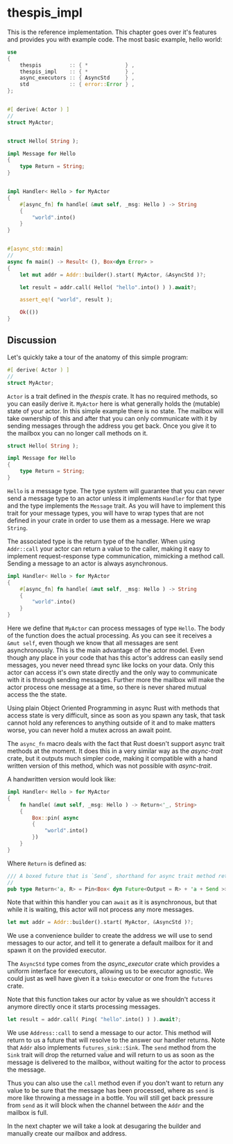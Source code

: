 # thespis_impl

This is the reference implementation. This chapter goes over it's features and provides you with example code. The most basic example, hello world:

```rust
use
{
	thespis         :: { *            } ,
	thespis_impl    :: { *            } ,
	async_executors :: { AsyncStd     } ,
	std             :: { error::Error } ,
};


#[ derive( Actor ) ]
//
struct MyActor;


struct Hello( String );

impl Message for Hello
{
	type Return = String;
}


impl Handler< Hello > for MyActor
{
	#[async_fn]	fn handle( &mut self, _msg: Hello ) -> String
	{
		"world".into()
	}
}


#[async_std::main]
//
async fn main() -> Result< (), Box<dyn Error> >
{
	let mut addr = Addr::builder().start( MyActor, &AsyncStd )?;

	let result = addr.call( Hello( "hello".into() ) ).await?;

	assert_eq!( "world", result );

	Ok(())
}
```

## Discussion

Let's quickly take a tour of the anatomy of this simple program:

```rust
#[ derive( Actor ) ]
//
struct MyActor;
```

`Actor` is a trait defined in the _thespis_ crate. It has no required methods, so you can easily derive it. `MyActor` here is what generally holds the (mutable) state of your actor. In this simple example there is no state. The mailbox will take ownership of this and after that you can only communicate with it by sending messages through the address you get back. Once you give it to the mailbox you can no longer call methods on it.

```rust
struct Hello( String );

impl Message for Hello
{
	type Return = String;
}
```

`Hello` is a message type. The type system will guarantee that you can never send a message type to an actor unless it implements `Handler` for that type and the type implements the `Message` trait. As you will have to implement this trait for your message types, you will have to wrap types that are not defined in your crate in order to use them as a message. Here we wrap `String`.

The associated type is the return type of the handler. When using `Addr::call` your actor can return a value to the caller, making it easy to implement request-response type communication, mimicking a method call. Sending a message to an actor is always asynchronous.

```rust
impl Handler< Hello > for MyActor
{
	#[async_fn]	fn handle( &mut self, _msg: Hello ) -> String
	{
		"world".into()
	}
}
```

Here we define that `MyActor` can process messages of type `Hello`. The body of the function does the actual processing. As you can see it receives a `&mut self`, even though we know that all messages are sent asynchronously. This is the main advantage of the actor model. Even though any place in your code that has this actor's address can easily send messages, you never need thread sync like locks on your data. Only this actor can access it's own state directly and the only way to communicate with it is through sending messages. Further more the mailbox will make the actor process one message at a time, so there is never shared mutual access the the state.

Using plain Object Oriented Programming in async Rust with methods that access state is very difficult, since as soon as you spawn any task, that task cannot hold any references to anything outside of it and to make matters worse, you can never hold a mutex across an await point.

The `async_fn` macro deals with the fact that Rust doesn't support async trait methods at the moment. It does this in a very similar way as the _async-trait_ crate, but it outputs much simpler code, making it compatible with a hand written version of this method, which was not possible with _async-trait_.

A handwritten version would look like:

```rust
impl Handler< Hello > for MyActor
{
	fn handle( &mut self, _msg: Hello ) -> Return<'_, String>
	{
		Box::pin( async
		{
			"world".into()
		})
	}
}
```

Where `Return` is defined as:

```rust
/// A boxed future that is `Send`, shorthand for async trait method return types.
//
pub type Return<'a, R> = Pin<Box< dyn Future<Output = R> + 'a + Send >>;
```

Note that within this handler you can `await` as it is asynchronous, but that while it is waiting, this actor will not process any more messages.

```rust
let mut addr = Addr::builder().start( MyActor, &AsyncStd )?;
```

We use a convenience builder to create the address we will use to send messages to our actor, and tell it to
generate a default mailbox for it and spawn it on the provided executor.

The `AsyncStd` type comes from the _async_executor_ crate which provides a uniform interface for executors,
allowing us to be executor agnostic. We could just as well have given it a `tokio` executor or one from the `futures` crate.

Note that this function takes our actor by value as we shouldn't access it anymore directly once it starts processing messages.

```rust
let result = addr.call( Ping( "hello".into() ) ).await?;
```

We use `Address::call` to send a message to our actor. This method will return to us a future that will resolve to the answer our handler returns. Note that `Addr` also implements `futures_sink::Sink`. The `send` method from the `Sink` trait will drop the returned value and will return to us as soon as the message is delivered to the mailbox, without waiting for the actor to process the message.

Thus you can also use the `call` method even if you don't want to return any value to be sure that the message has been processed, where as `send` is more like throwing a message in a bottle. You will still get back pressure from `send` as it will block when the channel between the `Addr` and the mailbox is full.

In the next chapter we will take a look at desugaring the builder and manually create our mailbox and address.
